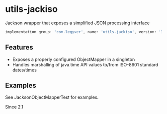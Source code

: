 # utils-jackiso
Jackson wrapper that exposes a simplified JSON processing interface

```groovy
implementation group: 'com.legyver', name: 'utils-jackiso', version: '3.5.1'
```
## Features
- Exposes a properly configured ObjectMapper in a singleton
- Handles marshalling of java.time API values to/from ISO-8601 standard dates/times

## Examples
See JacksonObjectMapperTest for examples.


Since 2.1
